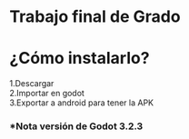 <h1>Trabajo final de Grado</h1>

<h1>¿Cómo instalarlo?</h1>
1.Descargar<br>
2.Importar en godot<br>
3.Exportar a android para tener la APK<br>
<h3>*Nota versión de Godot 3.2.3</h3>
